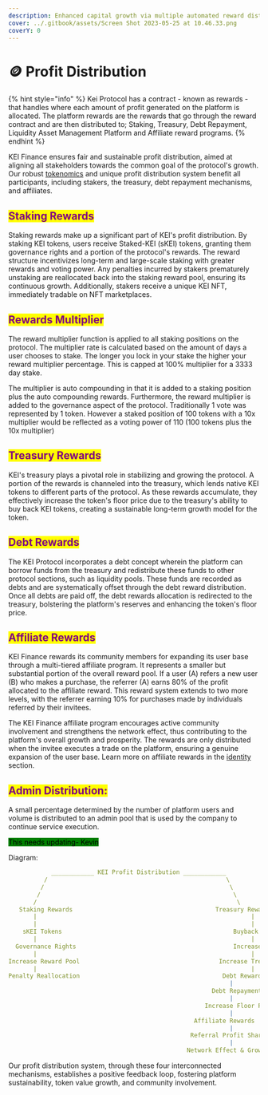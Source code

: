 ```yaml
---
description: Enhanced capital growth via multiple automated reward distribution pathways.
cover: ../.gitbook/assets/Screen Shot 2023-05-25 at 10.46.33.png
coverY: 0
---
```


# 🪙 Profit Distribution

{% hint style="info" %}
Kei Protocol has a contract - known as rewards - that handles where each amount of profit generated on the platform is allocated. The platform rewards are the rewards that go through the reward contract and are then distributed to; Staking, Treasury, Debt Repayment, Liquidity  Asset Management Platform and Affiliate reward programs.
{% endhint %}

KEI Finance ensures fair and sustainable profit distribution, aimed at aligning all stakeholders towards the common goal of the protocol's growth. Our robust [tokenomics](tokenomics.md) and unique profit distribution system benefit all participants, including stakers, the treasury, debt repayment mechanisms, and affiliates.

## <mark style="color:purple;">Staking Rewards</mark>

Staking rewards make up a significant part of KEI's profit distribution. By staking KEI tokens, users receive Staked-KEI (sKEI) tokens, granting them governance rights and a portion of the protocol's rewards. The reward structure incentivizes long-term and large-scale staking with greater rewards and voting power. Any penalties incurred by stakers prematurely unstaking are reallocated back into the staking reward pool, ensuring its continuous growth. Additionally, stakers receive a unique KEI NFT, immediately tradable on NFT marketplaces.

## <mark style="color:purple;">Rewards Multiplier</mark>

The reward multiplier function is applied to all staking positions on the protocol. The multiplier rate is calculated based on the amount of days a user chooses to stake. The longer you lock in your stake the higher your reward multiplier percentage. This is capped at 100% multiplier for a 3333 day stake.&#x20;

The multiplier is auto compounding in that it is added to a staking position plus the auto compounding rewards. Furthermore, the reward multiplier is added to the governance aspect of the protocol. Traditionally 1 vote was represented by 1 token. However a staked position of 100 tokens with a 10x multiplier would be reflected as a voting power of 110 (100 tokens plus the 10x multiplier)&#x20;

## <mark style="color:purple;">Treasury Rewards</mark>

KEI's treasury plays a pivotal role in stabilizing and growing the protocol. A portion of the rewards is channeled into the treasury, which lends native KEI tokens to different parts of the protocol. As these rewards accumulate, they effectively increase the token's floor price due to the treasury's ability to buy back KEI tokens, creating a sustainable long-term growth model for the token.

## <mark style="color:purple;">Debt Rewards</mark>

The KEI Protocol incorporates a debt concept wherein the platform can borrow funds from the treasury and redistribute these funds to other protocol sections, such as liquidity pools. These funds are recorded as debts and are systematically offset through the debt reward distribution. Once all debts are paid off, the debt rewards allocation is redirected to the treasury, bolstering the platform's reserves and enhancing the token's floor price.

## <mark style="color:purple;">Affiliate Rewards</mark>

KEI Finance rewards its community members for expanding its user base through a multi-tiered affiliate program. It represents a smaller but substantial portion of the overall reward pool. If a user (A) refers a new user (B) who makes a purchase, the referrer (A) earns 80% of the profit allocated to the affiliate reward. This reward system extends to two more levels, with the referrer earning 10% for purchases made by individuals referred by their invitees.

The KEI Finance affiliate program encourages active community involvement and strengthens the network effect, thus contributing to the platform's overall growth and prosperity. The rewards are only distributed when the invitee executes a trade on the platform, ensuring a genuine expansion of the user base.  Learn more on affiliate rewards in the [identity](../applications/affiliate.md) section.

## <mark style="color:purple;">Admin Distribution:</mark>

A small percentage determined by the number of platform users and volume is distributed to an admin pool that is used by the company to continue service execution.&#x20;

<mark style="background-color:green;">This needs updating- Kevin</mark>

Diagram:

```yaml
            ____________ KEI Profit Distribution ____________
          /                                                  \
         /                                                    \
        /                                                      \
       /                                                        \
   Staking Rewards                                        Treasury Rewards
       |                                                            |
       |                                                            |
    sKEI Tokens                                                Buyback KEI Tokens
       |                                                            |
  Governance Rights                                            Increase Floor Price
       |                                                            |
Increase Reward Pool                                       Increase Treasury Reserve
       |                                                            |
Penalty Reallocation                                        Debt Reward Allocation
                                                              |
                                                         Debt Repayment
                                                              |
                                                       Increase Floor Price
                                                              |
                                                    Affiliate Rewards
                                                              |
                                                   Referral Profit Sharing
                                                              |
                                                  Network Effect & Growth
```

Our profit distribution system, through these four interconnected mechanisms, establishes a positive feedback loop, fostering platform sustainability, token value growth, and community involvement.
